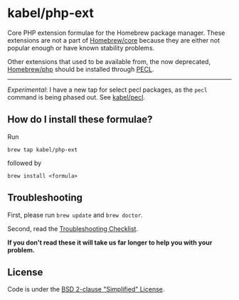 # kabel/php-ext
Core PHP extension formulae for the Homebrew package manager. These extensions are not a part of [Homebrew/core](https://github.com/Homebrew/homebrew-core/) because they are either not popular enough or have known stability problems.

Other extensions that used to be available from, the now deprecated, [Homebrew/php](https://github.com/Homebrew/homebrew-php/) should be installed through [PECL](https://pecl.php.net/).

---

_Experimental_: I have a new tap for select pecl packages, as the `pecl` command is being phased out. See [kabel/pecl](https://github.com/kabel/homebrew-pecl).

## How do I install these formulae?

Run

```
brew tap kabel/php-ext
```

followed by

```
brew install <formula>
```

## Troubleshooting
First, please run `brew update` and `brew doctor`.

Second, read the [Troubleshooting Checklist](https://docs.brew.sh/Troubleshooting).

**If you don't read these it will take us far longer to help you with your problem.**

## License
Code is under the [BSD 2-clause "Simplified" License](https://github.com/Homebrew/homebrew-core/blob/master/LICENSE.txt).
